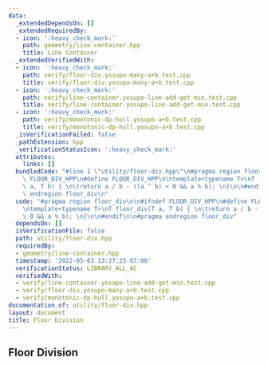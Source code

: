 ```yaml
---
data:
  _extendedDependsOn: []
  _extendedRequiredBy:
  - icon: ':heavy_check_mark:'
    path: geometry/line-container.hpp
    title: Line Container
  _extendedVerifiedWith:
  - icon: ':heavy_check_mark:'
    path: verify/floor-div.yosupo-many-a+b.test.cpp
    title: verify/floor-div.yosupo-many-a+b.test.cpp
  - icon: ':heavy_check_mark:'
    path: verify/line-container.yosupo-line-add-get-min.test.cpp
    title: verify/line-container.yosupo-line-add-get-min.test.cpp
  - icon: ':heavy_check_mark:'
    path: verify/monotonic-dp-hull.yosupo-a+b.test.cpp
    title: verify/monotonic-dp-hull.yosupo-a+b.test.cpp
  _isVerificationFailed: false
  _pathExtension: hpp
  _verificationStatusIcon: ':heavy_check_mark:'
  attributes:
    links: []
  bundledCode: "#line 1 \"utility/floor-div.hpp\"\n#pragma region floor_div\n\n#ifndef\
    \ FLOOR_DIV_HPP\n#define FLOOR_DIV_HPP\n\ntemplate<typename T>\nT floor_div(T\
    \ a, T b) { \n\treturn a / b - ((a ^ b) < 0 && a % b); \n}\n\n#endif\n\n#pragma\
    \ endregion floor_div\n"
  code: "#pragma region floor_div\n\n#ifndef FLOOR_DIV_HPP\n#define FLOOR_DIV_HPP\n\
    \ntemplate<typename T>\nT floor_div(T a, T b) { \n\treturn a / b - ((a ^ b) <\
    \ 0 && a % b); \n}\n\n#endif\n\n#pragma endregion floor_div"
  dependsOn: []
  isVerificationFile: false
  path: utility/floor-div.hpp
  requiredBy:
  - geometry/line-container.hpp
  timestamp: '2022-05-03 13:27:25-07:00'
  verificationStatus: LIBRARY_ALL_AC
  verifiedWith:
  - verify/line-container.yosupo-line-add-get-min.test.cpp
  - verify/floor-div.yosupo-many-a+b.test.cpp
  - verify/monotonic-dp-hull.yosupo-a+b.test.cpp
documentation_of: utility/floor-div.hpp
layout: document
title: Floor Division
---
```


## Floor Division